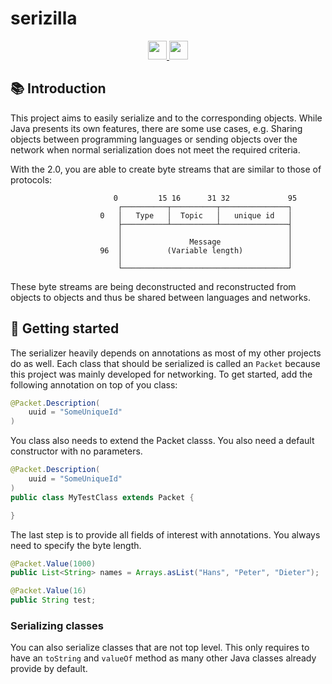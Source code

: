 # serizilla

<div align="center">
  <a href="https://www.oracle.com/java/">
    <img
      src="https://img.shields.io/badge/Written%20in-java-%23EF4041?style=for-the-badge"
      height="30"
    />
  </a>
  <a href="https://jitpack.io/#micartey/serizilla/master-SNAPSHOT">
    <img
      src="https://img.shields.io/badge/jitpack-master-%2321f21?style=for-the-badge"
      height="30"
    />
  </a>
</div>

## 📚 Introduction

This project aims to easily serialize and to the corresponding objects. 
While Java presents its own features, there are some use cases, e.g. Sharing objects between programming languages or sending objects over the network when normal serialization does not meet the required criteria.

With the 2.0, you are able to create byte streams that are similar to those of protocols:

```
                       0         15 16      31 32             95
                        ┌──────────┬──────────┬───────────────┐ 
                    0   │   Type   │  Topic   │   unique id   │ 
                        ├──────────┴──────────┴───────────────┤ 
                        │                                     │ 
                        │               Message               │ 
                    96  │          (Variable length)          │ 
                        │                                     │ 
                        └─────────────────────────────────────┘ 
```

These byte streams are being deconstructed and reconstructed from objects to objects and thus be shared
between languages and networks.

## 🎈 Getting started

The serializer heavily depends on annotations as most of my other projects do as well. 
Each class that should be serialized is called an `Packet` because this project was mainly developed for networking. 
To get started, add the following annotation on top of you class:

```java
@Packet.Description(
    uuid = "SomeUniqueId"
)
```

You class also needs to extend the Packet classs. You also need a default constructor with no parameters.

```java
@Packet.Description(
    uuid = "SomeUniqueId"
)
public class MyTestClass extends Packet {

}
```

The last step is to provide all fields of interest with annotations.
You always need to specify the byte length.

```java
@Packet.Value(1000)
public List<String> names = Arrays.asList("Hans", "Peter", "Dieter");

@Packet.Value(16)
public String test;
```

### Serializing classes

You can also serialize classes that are not top level. 
This only requires to have an `toString` and `valueOf` method as many other Java classes already provide by default.
